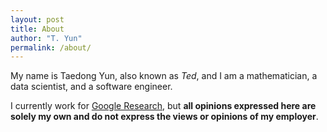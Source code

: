 ```yaml
---
layout: post
title: About
author: "T. Yun"
permalink: /about/
---
```


My name is Taedong Yun, also known as *Ted*, and I am a mathematician, a data scientist, and a software engineer.

I currently work for [Google Research](https://research.google/people/TaedongYun/), but **all opinions expressed here are solely my own and do not express the views or opinions of my employer**.
